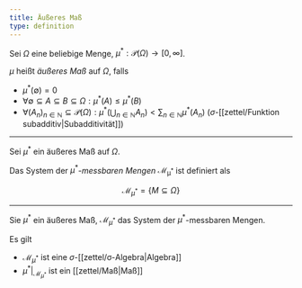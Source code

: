 ```yaml
---
title: Äußeres Maß
type: definition
---
```


Sei $\Omega$ eine beliebige Menge, $\mu^* : \mathcal{P}(\Omega) \to [0, \infty]$.

$\mu$ heißt *äußeres Maß* auf $\Omega$, falls
- $\mu^*(\emptyset) = 0$
- $\forall \emptyset \subseteq A \subseteq B \subseteq \Omega : \mu^*(A) \le \mu^*(B)$
- $\forall (A_n)_{n \in \mathbb{N}} \subseteq \mathcal{P}(\Omega) : \mu^*\left( \bigcup_{n \in \mathbb{N}} A_n \right) \lt \sum_{n \in \mathbb{N}} \mu^*(A_n)$ ($\sigma$-[[zettel/Funktion subadditiv|Subadditivität]])

---

Sei $\mu^*$ ein äußeres Maß auf $\Omega$.

Das System der $\mu^*$*-messbaren Mengen* $\mathcal{M_{\mu^*}}$ ist definiert als

$$
	\mathcal{M}_{\mu^*} = \{ M \subseteq \Omega \}
$$

---

Sie $\mu^*$ ein äußeres Maß, $\mathcal{M}_{\mu^*}$ das System der $\mu^*$-messbaren Mengen.

Es gilt
- $\mathcal{M}_{\mu^*}$ ist eine $\sigma$-[[zettel/σ-Algebra|Algebra]]
- $\mu^*|_{\mathcal{M}_{\mu^*}}$ ist ein [[zettel/Maß|Maß]]